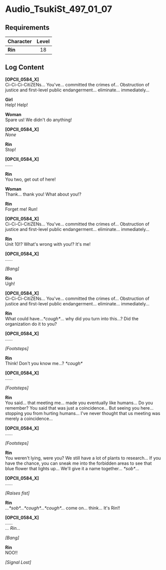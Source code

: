 # Audio_TsukiSt_497_01_07
## Requirements
|Character|Level|
|---------|:---:|
|**Rin**  | 18  |

## Log Content
**[OPCII_0584_X]**<br>
Ci\-Ci\-Ci\-CitiZENs... You've... committed the crimes of... Obstruction of justice and first\-level public endangerment... eliminate... immediately...

**Girl**<br>
Help! Help!

**Woman**<br>
Spare us! We didn't do anything!

**[OPCII_0584_X]**<br>
*None*

**Rin**<br>
Stop!

**[OPCII_0584_X]**<br>
*......*

**Rin**<br>
You two, get out of here!

**Woman**<br>
Thank... thank you! What about you!?

**Rin**<br>
Forget me! Run!

**[OPCII_0584_X]**<br>
Ci\-Ci\-Ci\-CitiZENs... You've... committed the crimes of... Obstruction of justice and first\-level public endangerment... eliminate... immediately...

**Rin**<br>
Unit 10!? What's wrong with you!? It's me!

**[OPCII_0584_X]**<br>
*......*

*\[Bang\]*

**Rin**<br>
Ugh!<br>


**[OPCII_0584_X]**<br>
Ci\-Ci\-Ci\-CitiZENs... You've... committed the crimes of... Obstruction of justice and first\-level public endangerment... eliminate... immediately...

**Rin**<br>
What could have...*\*cough\**... why did you turn into this...? Did the organization do it to you?

**[OPCII_0584_X]**<br>
*......*

*\[Footsteps\]*

**Rin**<br>
Think! Don't you know me...? *\*cough\**

**[OPCII_0584_X]**<br>
*......*

*\[Footsteps\]*

**Rin**<br>
You said... that meeting me... made you eventually like humans... Do you remember? You said that was just a coincidence... But seeing you here... stopping you from hurting humans... I've never thought that us meeting was merely a coincidence...

**[OPCII_0584_X]**<br>
*......*

*\[Footsteps\]*

**Rin**<br>
You weren't lying, were you? We still have a lot of plants to research... If you have the chance, you can sneak me into the forbidden areas to see that blue flower that lights up... We'll give it a name together... *\*sob\**...

**[OPCII_0584_X]**<br>
*......*

*\[Raises fist\]*

**Rin**<br>
*...\*sob\*...\*cough\*...\*cough\*...* come on... think... It's Rin!!

**[OPCII_0584_X]**<br>
*......<br>
... Rin...*

*\[Bang\]*

**Rin**<br>
NOO!!

*[Signal Lost]*
